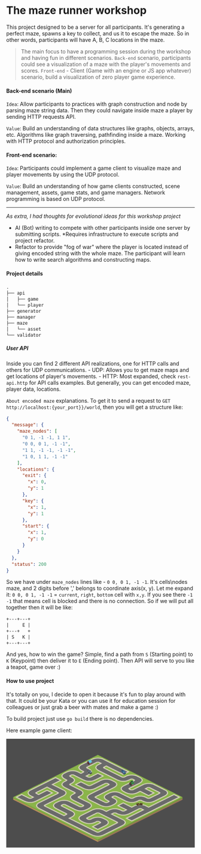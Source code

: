 # The maze runner workshop

This project designed to be a server for all participants. It's generating a perfect maze, spawns a key to collect, and us it to escape the maze.
So in other words, participants will have A, B, C locations in the maze. 

> The main focus to have a programming session during the workshop and having fun in different scenarios. 
> `Back-end` scenario, participants could see a visualization of a maze with the player's movements and scores.
> `Front-end` - Client (Game with an engine or JS app whatever) scenario, build a visualization of zero player game experience.

#### Back-end scenario (Main)

`Idea`: Allow participants to practices with graph construction and node by parsing maze string data. Then they could navigate inside maze a player by sending HTTP requests API.

`Value`: Build an understanding of data structures like graphs, objects, arrays, etc. Algorithms like graph traversing, pathfinding inside a maze. Working with HTTP protocol and authorization principles.


#### Front-end scenario:

`Idea`: Participants could implement a game client to visualize maze and player movements by using the UDP protocol.

`Value`: Build an understanding of how game clients constructed, scene management, assets, game stats, and game managers. Network programming is based on UDP protocol.

___

*As extra, I had thoughts for evolutional ideas for this workshop project*
 - AI (Bot) writing to compete with other participants inside one server by submitting scripts. *Requires infrastructure to execute scripts and project refactor.
 - Refactor to provide "fog of war" where the player is located instead of giving encoded string with the whole maze. The participant will learn how to write search algorithms and constructing maps.

#### Project details

```text
.
├── api
│   ├── game
│   └── player
├── generator
├── manager
├── maze
│   └── asset
└── validator
```

##### User API 
Inside you can find 2 different API realizations, one for HTTP calls and others for UDP communications. 
	- UDP: Allows you to get maze maps and get locations of player's movements.
	- HTTP: Most expanded, check `rest-api.http` for API calls examples. But generally, you can get encoded maze, player data, locations.

`About encoded maze` explanations. To get it to send a request to `GET http://localhost:{your_port}}/world`, then you will get a structure like:
```json
{
  "message": {
    "maze_nodes": [
      "0 1, -1 -1, 1 1",
      "0 0, 0 1, -1 -1",
      "1 1, -1 -1, -1 -1",
      "1 0, 1 1, -1 -1"
    ],
    "locations": {
      "exit": {
        "x": 0,
        "y": 1
      },
      "key": {
        "x": 1,
        "y": 1
      },
      "start": {
        "x": 1,
        "y": 0
      }
    }
  },
  "status": 200
}
```

So we have under `maze_nodes` lines like - `0 0, 0 1, -1 -1`. It's cells\nodes maze, and 2 digits before ',' belongs to coordinate axis(x, y).
Let me expand it: `0 0, 0 1, -1 -1` = `current`, `right`, `bottom` cell with `x,y`. If you see there `-1 -1` that means cell is blocked and there is no connection.
So if we will put all together then it will be like:
```
+---+---+
|     E |
+---+   +
| S   K |
+---+---+
```

And yes, how to win the game? Simple, find a path from `S` (Starting point) to `K` (Keypoint) then deliver it to `E` (Ending point). Then API will serve to you like a teapot, game over :)

#### How to use project

It's totally on you, I decide to open it because it's fun to play around with that. 
It could be your Kata or you can use it for education session for colleagues or just grab a beer with mates and make a game :)

To build project just use `go build` there is no dependencies.

Here example game client:

![](game_exmpl.PNG)
